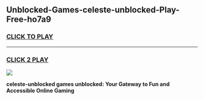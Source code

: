 
## Unblocked-Games-celeste-unblocked-Play-Free-ho7a9
<h3>
<a href="https://premium76.site?title=celeste-unblocked&ref=20M">CLICK TO PLAY</a></h3>
<hr>

<h3>
<a href="https://premium76.site?title=celeste-unblocked&ref=20M">CLICK 2 PLAY</a>
  
</h3>

<a href="https://premium76.site?title=celeste-unblocked&ref=19M"><img src="https://clearcache.store/games.png"></a>


**celeste-unblocked games unblocked: Your Gateway to Fun and Accessible Online Gaming**
